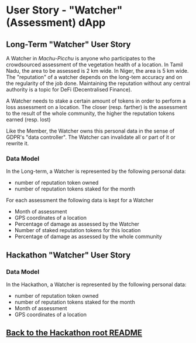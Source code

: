 # User Story - "Watcher" (Assessment) dApp
## Long-Term "Watcher" User Story
A Watcher in _Machu-Picchu_ is anyone who participates to the crowdsourced assessment of the vegetation health of a location. In Tamil Nadu, the area to be assessed is 2 km wide. In Niger, the area is 5 km wide. The "reputation" of a watcher depends on the long-tem accuracy and on the regularity of the job done. Maintaining the reputation without any central authority is a topic for DeFi (Decentralised Finance).

A Watcher needs to stake a certain amount of tokens in order to perform a loss assessment on a location. The closer (resp. farther) is the assessment to the result of the whole community, the higher the reputation tokens earned (resp. lost)

Like the Member, the Watcher owns this personal data in the sense of GDPR's "data controller". The Watcher can invalidate all or part of it or rewrite it.

### Data Model
In the Long-term, a Watcher is represented by the following personal data:
* number of reputation token owned
* number of reputation tokens staked for the month

For each assessment the following data is kept for a Watcher
* Month of assessment
* GPS coordinates of a location
* Percentage of damage as assessed by the Watcher
* Number of staked reputation tokens for this location
* Percentage of damage as assessed by the whole community

## Hackathon "Watcher" User Story
### Data Model
In the Hackathon, a Watcher is represented by the following personal data:
* number of reputation token owned
* number of reputation tokens staked for the month
* Month of assessment
* GPS coordinates of a location

## [Back to the Hackathon root README](https://github.com/Machu-Pichu/Top-Level/blob/master/Bootcamp/ETHOnline/README.md)
